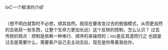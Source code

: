 ###### IoC一个粗浅的介绍

​		（想不明白就暂时不必想，顺其自然。我现在要改变过去的勉强模式，从而更自然的去收获一些东西，让整个生命力更加长远）
​		这个反转的控制，怎么认识？
​		过去传统的观点：控制是依赖一种串行、顺序的来操控的；ioc是反其道而行之
​		也就是过去是需要什么，需要客户自己去主动去拉，现在是你等着我给你，